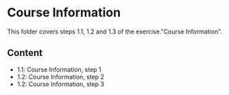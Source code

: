 # Course Information

This folder covers steps 1.1, 1.2 and 1.3 of the exercise."Course Information".

## Content
- 1.1: Course Information, step 1
- 1.2: Course Information, step 2
- 1.2: Course Information, step 3
